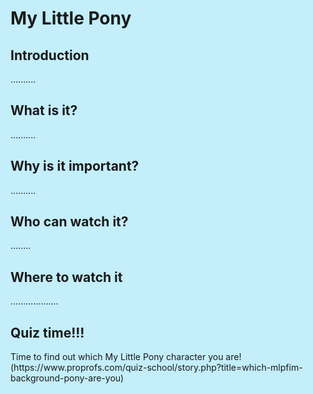 # My Little Pony
<html style="background-color:C3EEFA;">
<body>
<h2 > Introduction </h2>
<p> .......... </p>
<h2> What is it? </h2>
<p> .......... </p>
<h2> Why is it important? </h2>
<p> .......... </p>
<h2> Who can watch it? </h2>
<p> ........ </p>
<h2> Where to watch it </h2>
<p> ................... </p>
<h2> Quiz time!!! </h2>
<p> Time to find out which My Little Pony character you are! <br/>
  (https://www.proprofs.com/quiz-school/story.php?title=which-mlpfim-background-pony-are-you) </p>
</body>
</html>
